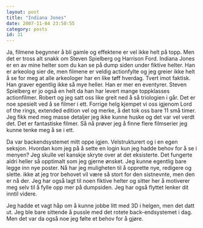 ```yaml
---
layout: post
title: "Indiana Jones"
date: 2007-11-04 23:50:55
category: posts
id: 31
---
```

Ja, filmene begynner å bli gamle og effektene er vel ikke helt på topp. Men det er tross alt snakk om Steven Spielberg og Harrison Ford. Indiana Jones er en av mine helter som du kan se på dump siden under fiktive helter. Han er arkeolog sier de, men filmene er veldig actionfylte og jeg greier ikke helt å se for meg at alle arkeologer har en like tøff hverdag. Tvert imot faktisk. Han graver egentlig ikke så mye heller. Han er mer en eventyrer. Steven Spielberg er jo også en helt da han har levert mange toppklasses actionfilmer. Robert og jeg satt oss like greit ned å så triologien i går. Det er noe spesielt ved å se filmer i ett. Forrige helg kjempet vi oss igjenom Lord of the rings, extended edition vel og merke, å det tok oss bare 11 små timer. Jeg fikk med meg masse detaljer jeg ikke kunne huske og det var vel verdt det. Det er fantastiske filmer. Så nå prøver jeg å finne flere filmserier jeg kunne tenke meg å se i ett. 

Da var backendsystemet mitt oppe igjen. Velstrukturert og i en egen seksjon. Hvordan kom jeg på å sette en login kun jeg hadde behov for å se i menyen? Jeg skulle vel kanskje skryte over at det eksisterte. Det fungerte aldri heller så opptimalt som jeg gjerne ønsket. Jeg kunne egentlig bare legge inn nye poster. Nå har jeg muligheten til å opprette nye, redigere og slette. ikke at jeg tror behovet vil være så stort for den sistnevnte, men den er nå der. Jeg har også lagt til noen fiktive helter og sitter her å motiverer meg selv til å fylle opp mer på dumpsiden. Jeg har også flyttet lenker dit inntil videre.

Jeg hadde et vagt håp om å kunne jobbe litt med 3D i helgen, men det datt ut. Jeg ble bare sittende å pussle med det rotete back-endsystemet i dag. Men det var da også noe jeg følte et behov for å gjøre.